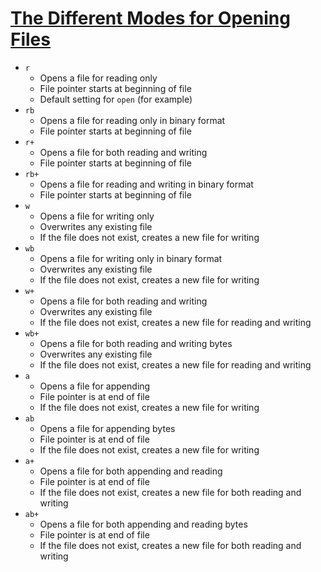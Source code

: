 # [The Different Modes for Opening Files](https://stackoverflow.com/a/23566951/5225575)

* `r`
  * Opens a file for reading only
  * File pointer starts at beginning of file
  * Default setting for `open` (for example)
* `rb`
  * Opens a file for reading only in binary format
  * File pointer starts at beginning of file
* `r+`
  * Opens a file for both reading and writing
  * File pointer starts at beginning of file
* `rb+`
  * Opens a file for reading and writing in binary format
  * File pointer starts at beginning of file
* `w`
  * Opens a file for writing only
  * Overwrites any existing file
  * If the file does not exist, creates a new file for writing
* `wb`
  * Opens a file for writing only in binary format
  * Overwrites any existing file
  * If the file does not exist, creates a new file for writing
* `w+`
  * Opens a file for both reading and writing
  * Overwrites any existing file
  * If the file does not exist, creates a new file for reading and writing
* `wb+`
  * Opens a file for both reading and writing bytes
  * Overwrites any existing file
  * If the file does not exist, creates a new file for reading and writing
* `a`
  * Opens a file for appending
  * File pointer is at end of file
  * If the file does not exist, creates a new file for writing
* `ab`
  * Opens a file for appending bytes
  * File pointer is at end of file
  * If the file does not exist, creates a new file for writing
* `a+`
  * Opens a file for both appending and reading
  * File pointer is at end of file
  * If the file does not exist, creates a new file for both reading and writing
* `ab+`
  * Opens a file for both appending and reading bytes
  * File pointer is at end of file
  * If the file does not exist, creates a new file for both reading and writing
